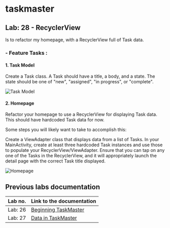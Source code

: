 # taskmaster

## Lab: 28 - RecyclerView

Is to refactor my homepage, with a RecyclerView full of Task data.


### - Feature Tasks : 

#### 1. **Task Model**
Create a Task class. A Task should have a title, a body, and a state. The state should be one of "new", "assigned", "in progress", or "complete".

![Task Model](screenshots/lab28/taskDetail.png)

#### 2. **Homepage** 
Refactor your homepage to use a RecyclerView for displaying Task data. This should have hardcoded Task data for now.

Some steps you will likely want to take to accomplish this:

Create a ViewAdapter class that displays data from a list of Tasks.
In your MainActivity, create at least three hardcoded Task instances and use those to populate your RecyclerView/ViewAdapter.
Ensure that you can tap on any one of the Tasks in the RecyclerView, and it will appropriately launch the detail page with the correct Task title displayed.

![Homepage](screenshots/lab28/settings.png)





## Previous labs documentation

| Lab no.       | Link to the documentation  |         
| ------------|-----------------------------|
|Lab: 26|[Beginning TaskMaster](labs/LAB26.md)|
|Lab: 27|[Data in TaskMaster](labs/LAB27.md)|